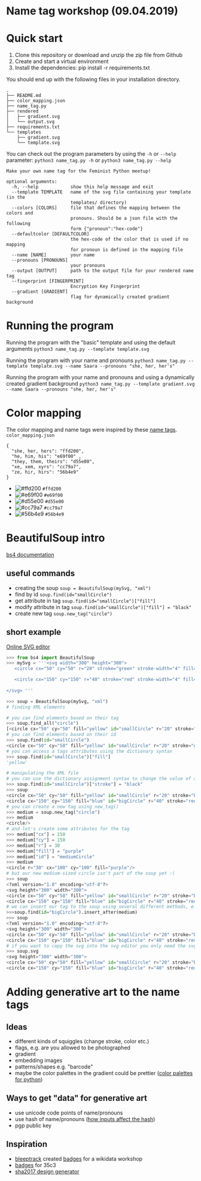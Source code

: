 # Name tag workshop (09.04.2019)
# Quick start
1. Clone this repository or download and unzip the zip file from Github
2. Create and start a virtual environment
3. Install the dependencies: pip install -r requirements.txt

You should end up with the following files in your installation directory.
```
.
├── README.md
├── color_mapping.json
├── name_tag.py
├── rendered
│   ├── gradient.svg
│   └── output.svg
├── requirements.txt
└── templates
    ├── gradient.svg
    └── template.svg
```

You can check out the program parameters by using the `-h` or `--help` parameter:
``` python3 name_tag.py -h ``` or `python3 name_tag.py --help`
``` 
Make your own name tag for the Feminist Python meetup!

optional arguments:
  -h, --help            show this help message and exit
  --template TEMPLATE   name of the svg file containing your template (in the
                        templates/ directory)
  --colors [COLORS]     file that defines the mapping between the colors and
                        pronouns. Should be a json file with the following
                        form {"pronoun":"hex-code"}
  --defaultcolor [DEFAULTCOLOR]
                        the hex-code of the color that is used if no mapping
                        for pronoun is defined in the mapping file
  --name [NAME]         your name
  --pronouns [PRONOUNS]
                        your pronouns
  --output [OUTPUT]     path to the output file for your rendered name tag
  --fingerprint [FINGERPRINT]
                        Encryption Key Fingerprint
  --gradient [GRADIENT]
                        flag for dynamically created gradient background
```

# Running the program
Running the program with the "basic" template and using the default arguments
` python3 name_tag.py --template template.svg `

Running the program with your name and pronouns
` python3 name_tag.py --template template.svg --name Saara --pronouns "she, her, her's" `

Running the program with your name and pronouns and using a dynamically created gradient background
` python3 name_tag.py --template gradient.svg --name Saara --pronouns "she, her, her's" `

# Color mapping
The color mapping and name tags were inspired by these [name tags](https://now.uiowa.edu/sites/now.uiowa.edu/files/wysiwyg_uploads/LGBTQ%20Pronoun%20nametags.jpg).
`color_mapping.json`
```
{
  "she, her, hers": "ffd200",
  "he, him, his": "e69f00" ,
  "they, them, theirs": "d55e00",
  "xe, xem, xyrs": "cc79a7",
  "ze, hir, hirs": "56b4e9" 
}
```
- ![#ffd200](https://placehold.it/15/ffd200/000000?text=+) `#ffd200`
- ![#e69f00](https://placehold.it/15/e69f00/000000?text=+) `#e69f00`
- ![#d55e00](https://placehold.it/15/d55e00/000000?text=+) `#d55e00`
- ![#cc79a7](https://placehold.it/15/cc79a7/000000?text=+) `#cc79a7`
- ![#56b4e9](https://placehold.it/15/56b4e9/000000?text=+) `#56b4e9`

# BeautifulSoup intro
[bs4 documentation](https://www.crummy.com/software/BeautifulSoup/bs4/doc/)
## useful commands
* creating the soup
`soup = BeautifulSoup(mySvg, "xml")`
* find by id
`soup.find(id="smallCircle")`
* get attribute in tag
`soup.find(id="smallCircle")["fill"]`
* modify attribute in tag
`soup.find(id="smallCircle")["fill"] = "black"`
* create new tag
`soup.new_tag("circle")`
## short example
[Online SVG editor](https://www.w3schools.com/graphics/tryit.asp?filename=trysvg_myfirst)
``` python
>>> from bs4 import BeautifulSoup
>>> mySvg = '''<svg width="300" height="300">
   <circle cx="50" cy="50" r="20" stroke="green" stroke-width="4" fill="yellow" id="smallCircle"/>

   <circle cx="150" cy="150" r="40" stroke="red" stroke-width="4" fill="blue" id="bigCircle"/>
  
</svg> '''

>>> soup = BeautifulSoup(mySvg, "xml")
# finding XML elements

# you can find elements based on their tag
>>> soup.find_all("circle")
[<circle cx="50" cy="50" fill="yellow" id="smallCircle" r="20" stroke="green" stroke-width="4"/>, <circle cx="150" cy="150" fill="blue" id="bigCircle" r="40" stroke="red" stroke-width="4"/>]
# you can find elements based on their id
>>> soup.find(id="smallCircle")
<circle cx="50" cy="50" fill="yellow" id="smallCircle" r="20" stroke="green" stroke-width="4"/>
# you can access a tags attributes using the dictionary syntax
>>> soup.find(id="smallCircle")["fill"]
'yellow'

# manipulating the XML file
# you can use the dictionary assignment syntax to change the value of a tag's attribute
>>> soup.find(id="smallCircle")["stroke"] = "black"
>>> soup
<circle cx="50" cy="50" fill="yellow" id="smallCircle" r="20" stroke="black" stroke-width="4"/>
<circle cx="150" cy="150" fill="blue" id="bigCircle" r="40" stroke="red" stroke-width="4"/></svg>
# you can create a new tag using new_tag()
>>> medium = soup.new_tag("circle")
>>> medium
<circle/>
# and let's create some attributes for the tag
>>> medium["cx"] = 150
>>> medium["cy"] = 150
>>> medium["r"] = 30
>>> medium["fill"] = "purple"
>>> medium["id"] = "mediumCircle"
>>> medium
<circle r="30" cx="100" cy="100" fill="purple"/>
# but our new medium-sized circle isn't part of the soup yet :(
>>> soup
<?xml version="1.0" encoding="utf-8"?>
<svg height="300" width="300">
<circle cx="50" cy="50" fill="yellow" id="smallCircle" r="20" stroke="black" stroke-width="4"/>
<circle cx="150" cy="150" fill="blue" id="bigCircle" r="40" stroke="red" stroke-width="4"/></svg>
# we can insert our tag to the soup using several different methods, e.g. insert_after(), which inserts our tag after some other element in the tree
>>>soup.find(id="bigCircle").insert_after(medium)
>>> soup
<?xml version="1.0" encoding="utf-8"?>
<svg height="300" width="300">
<circle cx="50" cy="50" fill="yellow" id="smallCircle" r="20" stroke="black" stroke-width="4"/>
<circle cx="150" cy="150" fill="blue" id="bigCircle" r="40" stroke="red" stroke-width="4"/><circle cr="30" cx="150" cy="150" fill="purple"/></svg>
# if you want to copy the svg into the svg editor you only need the svg tag
>>> soup.svg
<svg height="300" width="300">
<circle cx="50" cy="50" fill="yellow" id="smallCircle" r="20" stroke="black" stroke-width="4"/>
<circle cx="150" cy="150" fill="blue" id="bigCircle" r="40" stroke="red" stroke-width="4"/><circle cr="30" cx="150" cy="150" fill="purple"/></svg>
```
# Adding generative art to the name tags
## Ideas
* different kinds of squiggles (change stroke, color etc.)
* flags, e.g. are you allowed to be photographed
* gradient
* embedding images
* patterns/shapes e.g. "barcode"
* maybe the color palettes in the gradient could be prettier ([color palettes for python](https://jiffyclub.github.io/palettable/#finding-palettes))

## Ways to get "data" for generative art
* use unicode code points of name/pronouns
* use hash of name/pronouns ([how inputs affect the hash](https://tantemalkah.at/2019/fempy_hashing/#/2/3))
* pgp public key 

## Inspiration
* [bleeptrack](https://www.bleeptrack.de/) created [badges](https://chaos.social/@bleeptrack/101637293852959794) for a wikidata workshop
* [badges](https://35c3.bleeptrack.de/) for 35c3
* [sha2017 design generator](https://sha2017.org/design/)


